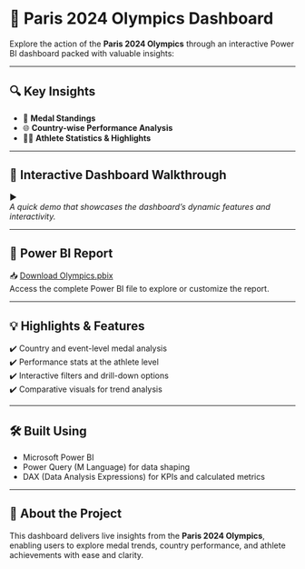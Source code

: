 # 🏅 **Paris 2024 Olympics Dashboard**

Explore the action of the **Paris 2024 Olympics** through an interactive Power BI dashboard packed with valuable insights:

---

## 🔍 **Key Insights**

- 🥇 **Medal Standings**  
- 🌐 **Country-wise Performance Analysis**  
- 🏃‍♀️ **Athlete Statistics & Highlights**

---

## 🎥 Interactive Dashboard Walkthrough

▶️  
*A quick demo that showcases the dashboard’s dynamic features and interactivity.*

---

## 📄 Power BI Report

📥 [Download Olympics.pbix](https://github.com/LakshmikeerthanaB/Paris_Olympics_DashBoard/blob/main/Final%20OLympics.pbix)  
Access the complete Power BI file to explore or customize the report.

---

## 💡 Highlights & Features

✔️ Country and event-level medal analysis  
✔️ Performance stats at the athlete level  
✔️ Interactive filters and drill-down options  
✔️ Comparative visuals for trend analysis

---

## 🛠️ Built Using

- Microsoft Power BI  
- Power Query (M Language) for data shaping  
- DAX (Data Analysis Expressions) for KPIs and calculated metrics

---

## 📢 About the Project

This dashboard delivers live insights from the **Paris 2024 Olympics**, enabling users to explore medal trends, country performance, and athlete achievements with ease and clarity.
